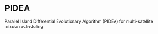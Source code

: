 # PIDEA
Parallel Island Differential Evolutionary Algorithm (PIDEA) for multi-satellite mission scheduling
